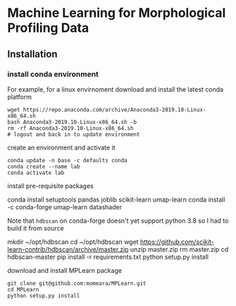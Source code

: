 # Machine Learning for Morphological Profiling Data



## Installation

### install conda environment

For example, for a linux envirnoment download and install the latest conda platform

    wget https://repo.anaconda.com/archive/Anaconda3-2019.10-Linux-x86_64.sh
    bash Anaconda3-2019.10-Linux-x86_64.sh -b
    rm -rf Anaconda3-2019.10-Linux-x86_64.sh
    # logout and back in to update environment

create an environment and activate it

    conda update -n base -c defaults conda
    conda create --name lab
    conda activate lab

install pre-requisite packages

   conda install setuptools pandas joblib scikit-learn umap-learn
   conda install -c conda-forge umap-learn datashader

Note that `hdbscan` on conda-forge doesn't yet support python 3.8 so I had to build it from source

   mkdir ~/opt/hdbscan
   cd ~/opt/hdbscan
   wget https://github.com/scikit-learn-contrib/hdbscan/archive/master.zip
   unzip master.zip
   rm master.zip
   cd hdbscan-master
   pip install -r requirements.txt
   python setup.py install

download and install MPLearn package

    git clone git@github.com:momeara/MPLearn.git
    cd MPLearn
    python setup.py install
